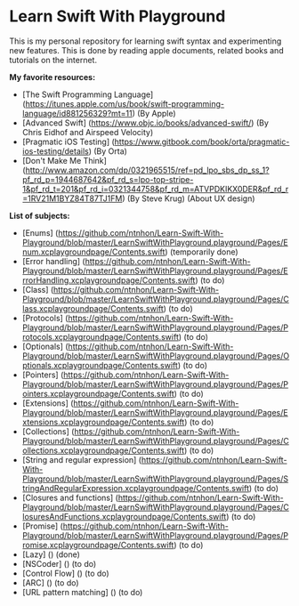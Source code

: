 # Learn Swift With Playground
This is my personal repository for learning swift syntax and experimenting new features. This is done by reading apple documents, related books and tutorials on the internet.

**My favorite resources:**
* [The Swift Programming Language] (https://itunes.apple.com/us/book/swift-programming-language/id881256329?mt=11) (By Apple)
* [Advanced Swift] (https://www.objc.io/books/advanced-swift/) (By Chris Eidhof and Airspeed Velocity)
* [Pragmatic iOS Testing] (https://www.gitbook.com/book/orta/pragmatic-ios-testing/details) (By Orta)
* [Don't Make Me Think] (http://www.amazon.com/dp/0321965515/ref=pd_lpo_sbs_dp_ss_1?pf_rd_p=1944687642&pf_rd_s=lpo-top-stripe-1&pf_rd_t=201&pf_rd_i=0321344758&pf_rd_m=ATVPDKIKX0DER&pf_rd_r=1RV21M1BYZ84T87TJ1FM) (By Steve Krug) (About UX design)

**List of subjects:**
* [Enums] (https://github.com/ntnhon/Learn-Swift-With-Playground/blob/master/LearnSwiftWithPlayground.playground/Pages/Enum.xcplaygroundpage/Contents.swift) (temporarily done)
* [Error handling] (https://github.com/ntnhon/Learn-Swift-With-Playground/blob/master/LearnSwiftWithPlayground.playground/Pages/ErrorHandling.xcplaygroundpage/Contents.swift) (to do)
* [Class] (https://github.com/ntnhon/Learn-Swift-With-Playground/blob/master/LearnSwiftWithPlayground.playground/Pages/Class.xcplaygroundpage/Contents.swift) (to do)
* [Protocols] (https://github.com/ntnhon/Learn-Swift-With-Playground/blob/master/LearnSwiftWithPlayground.playground/Pages/Protocols.xcplaygroundpage/Contents.swift) (to do)
* [Optionals] (https://github.com/ntnhon/Learn-Swift-With-Playground/blob/master/LearnSwiftWithPlayground.playground/Pages/Optionals.xcplaygroundpage/Contents.swift) (to do)
* [Pointers] (https://github.com/ntnhon/Learn-Swift-With-Playground/blob/master/LearnSwiftWithPlayground.playground/Pages/Pointers.xcplaygroundpage/Contents.swift) (to do)
* [Extensions] (https://github.com/ntnhon/Learn-Swift-With-Playground/blob/master/LearnSwiftWithPlayground.playground/Pages/Extensions.xcplaygroundpage/Contents.swift) (to do)
* [Collections] (https://github.com/ntnhon/Learn-Swift-With-Playground/blob/master/LearnSwiftWithPlayground.playground/Pages/Collections.xcplaygroundpage/Contents.swift) (to do)
* [String and regular expression] (https://github.com/ntnhon/Learn-Swift-With-Playground/blob/master/LearnSwiftWithPlayground.playground/Pages/StringAndRegularExpression.xcplaygroundpage/Contents.swift) (to do)
* [Closures and functions] (https://github.com/ntnhon/Learn-Swift-With-Playground/blob/master/LearnSwiftWithPlayground.playground/Pages/ClosuresAndFunctions.xcplaygroundpage/Contents.swift) (to do)
* [Promise] (https://github.com/ntnhon/Learn-Swift-With-Playground/blob/master/LearnSwiftWithPlayground.playground/Pages/Promise.xcplaygroundpage/Contents.swift) (to do)
* [Lazy] () (done)
* [NSCoder] () (to do)
* [Control Flow] () (to do)
* [ARC] () (to do)
* [URL pattern matching] () (to do)

